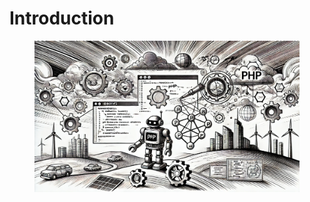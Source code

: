 # Introduction



<figure><img src="../.gitbook/assets/image (1) (1).png" alt=""><figcaption></figcaption></figure>
